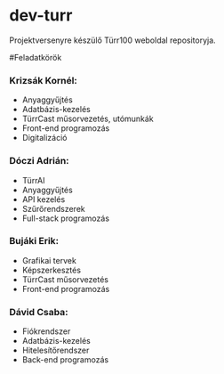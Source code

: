 # dev-turr
Projektversenyre készülő Türr100 weboldal repositoryja.


#Feladatkörök
### Krizsák Kornél:
- Anyaggyűjtés
- Adatbázis-kezelés
- TürrCast műsorvezetés, utómunkák
- Front-end programozás
- Digitalizáció
### Dóczi Adrián:
- TürrAI
- Anyaggyűjtés
- API kezelés
- Szűrőrendszerek
- Full-stack programozás
### Bujáki Erik:
- Grafikai tervek
- Képszerkesztés
- TürrCast műsorvezetés
- Front-end programozás
### Dávid Csaba:
- Fiókrendszer
- Adatbázis-kezelés
- Hitelesítőrendszer
- Back-end programozás
